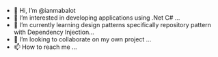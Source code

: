 - 👋 Hi, I’m @ianmabalot
- 👀 I’m interested in developing applications using .Net C# ...
- 🌱 I’m currently learning design patterns specifically repository pattern with Dependency Injection...
- 💞️ I’m looking to collaborate on my own project ...
- 📫 How to reach me ...

<!---
ianmabalot/ianmabalot is a ✨ special ✨ repository because its `README.md` (this file) appears on your GitHub profile.
You can click the Preview link to take a look at your changes.
--->
